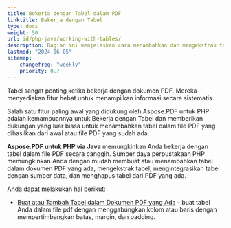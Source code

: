 ```yaml
---
title: Bekerja dengan Tabel dalam PDF 
linktitle: Bekerja dengan Tabel
type: docs
weight: 50
url: id/php-java/working-with-tables/
description: Bagian ini menjelaskan cara menambahkan dan mengekstrak tabel, bagaimana memanipulasi dan mengintegrasikan tabel menggunakan PHP.
lastmod: "2024-06-05"
sitemap:
    changefreq: "weekly"
    priority: 0.7
---
```


Tabel sangat penting ketika bekerja dengan dokumen PDF. Mereka menyediakan fitur hebat untuk menampilkan informasi secara sistematis.

Salah satu fitur paling awal yang didukung oleh Aspose.PDF untuk PHP adalah kemampuannya untuk Bekerja dengan Tabel dan memberikan dukungan yang luar biasa untuk menambahkan tabel dalam file PDF yang dihasilkan dari awal atau file PDF yang sudah ada.

**Aspose.PDF untuk PHP via Java** memungkinkan Anda bekerja dengan tabel dalam file PDF secara canggih. Sumber daya perpustakaan PHP memungkinkan Anda dengan mudah membuat atau menambahkan tabel dalam dokumen PDF yang ada, mengekstrak tabel, mengintegrasikan tabel dengan sumber data, dan menghapus tabel dari PDF yang ada.

Anda dapat melakukan hal berikut:

- [Buat atau Tambah Tabel dalam Dokumen PDF yang Ada](/pdf/php-java/add-table-in-existing-pdf-document/) - buat tabel Anda dalam file pdf dengan menggabungkan kolom atau baris dengan mempertimbangkan batas, margin, dan padding.